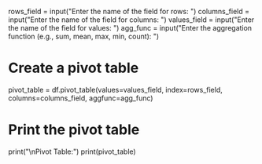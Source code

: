 rows_field = input("Enter the name of the field for rows: ")
columns_field = input("Enter the name of the field for columns: ")
values_field = input("Enter the name of the field for values: ")
agg_func = input("Enter the aggregation function (e.g., sum, mean, max, min, count): ")

# Create a pivot table
pivot_table = df.pivot_table(values=values_field, index=rows_field, columns=columns_field, aggfunc=agg_func)

# Print the pivot table
print("\nPivot Table:")
print(pivot_table)
